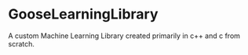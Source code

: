 # GooseLearningLibrary
A custom Machine Learning Library created primarily in c++ and c from scratch.
